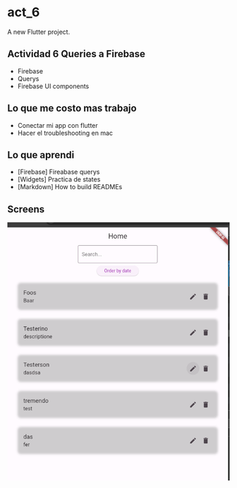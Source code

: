 # act_6

A new Flutter project.

## Actividad 6 Queries a Firebase

- Firebase
- Querys
- Firebase UI components

## Lo que me costo mas trabajo

- Conectar mi app con flutter
- Hacer el troubleshooting en mac

## Lo que aprendi

- [Firebase] Fireabase querys
- [Widgets] Practica de states
- [Markdown] How to build READMEs

## Screens

![My Image](./img/Screenshot.png)
